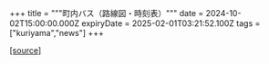 +++
title = """町内バス（路線図・時刻表）"""
date = 2024-10-02T15:00:00.000Z
expiryDate = 2025-02-01T03:21:52.100Z
tags = ["kuriyama","news"]
+++


[[source]](https://www.town.kuriyama.hokkaido.jp/soshiki/47/29001.html)
